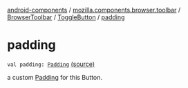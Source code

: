 [android-components](../../../index.md) / [mozilla.components.browser.toolbar](../../index.md) / [BrowserToolbar](../index.md) / [ToggleButton](index.md) / [padding](./padding.md)

# padding

`val padding: `[`Padding`](../../../mozilla.components.support.base.android/-padding/index.md) [(source)](https://github.com/mozilla-mobile/android-components/blob/master/components/browser/toolbar/src/main/java/mozilla/components/browser/toolbar/BrowserToolbar.kt#L524)

a custom [Padding](../../../mozilla.components.support.base.android/-padding/index.md) for this Button.

